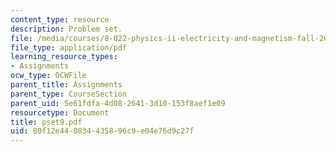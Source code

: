 ```yaml
---
content_type: resource
description: Problem set.
file: /media/courses/8-022-physics-ii-electricity-and-magnetism-fall-2006/00f12e440834435896c9e04e76d9c27f_pset9.pdf
file_type: application/pdf
learning_resource_types:
- Assignments
ocw_type: OCWFile
parent_title: Assignments
parent_type: CourseSection
parent_uid: 5e61fdfa-4d08-2641-3d10-153f8aef1e09
resourcetype: Document
title: pset9.pdf
uid: 00f12e44-0834-4358-96c9-e04e76d9c27f
---
```

